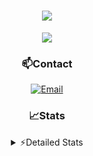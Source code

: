 <div align="center">

<h1 align="center">
  <a href="https://git.io/typing-svg">
    <img src="https://readme-typing-svg.herokuapp.com/?lines=Hello,+There!+👋;This+is+chicho.;CEO+on+Hely+Development....;&center=true&size=25">
  </a>
</h1>
  
<p align="center">
  <img src="https://lanyard.cnrad.dev/api/852683595378196480" />
</p>
  
### 📫Contact
  [![Email](https://img.shields.io/badge/Email-gastondalla@gmail.com-04619f?style=for-the-badge&logo=gmail&logoColor=white)](mailto:gastondalla@gmail.com)
</br>  

### 📈Stats
<details>
    <summary> ⚡Detailed Stats</summary>
    <br/>

<!--START_SECTION:waka-->
![Code Time](http://img.shields.io/badge/Code%20Time-120%20hrs%2044%20mins-blue)

![Profile Views](http://img.shields.io/badge/Profile%20Views-4-blue)

**🐱 My GitHub Data** 

> 📦 37.3 kB Used in GitHub's Storage 
 > 
> 🏆 6 Contributions in the Year 2023
 > 
> 🚫 Not Opted to Hire
 > 
> 📜 8 Public Repositories 
 > 
> 🔑 6 Private Repositories 
 > 
**I'm a Night 🦉** 

```text
🌞 Morning                14 commits          █░░░░░░░░░░░░░░░░░░░░░░░░   04.36 % 
🌆 Daytime                48 commits          ████░░░░░░░░░░░░░░░░░░░░░   14.95 % 
🌃 Evening                151 commits         ████████████░░░░░░░░░░░░░   47.04 % 
🌙 Night                  108 commits         ████████░░░░░░░░░░░░░░░░░   33.64 % 
```
📅 **I'm Most Productive on Tuesday** 

```text
Monday                   22 commits          ██░░░░░░░░░░░░░░░░░░░░░░░   06.85 % 
Tuesday                  67 commits          █████░░░░░░░░░░░░░░░░░░░░   20.87 % 
Wednesday                59 commits          █████░░░░░░░░░░░░░░░░░░░░   18.38 % 
Thursday                 32 commits          ██░░░░░░░░░░░░░░░░░░░░░░░   09.97 % 
Friday                   43 commits          ███░░░░░░░░░░░░░░░░░░░░░░   13.40 % 
Saturday                 48 commits          ████░░░░░░░░░░░░░░░░░░░░░   14.95 % 
Sunday                   50 commits          ████░░░░░░░░░░░░░░░░░░░░░   15.58 % 
```


📊 **This Week I Spent My Time On** 

```text
🕑︎ Time Zone: America/Argentina/Buenos_Aires

💬 Programming Languages: 
HTML                     6 hrs 28 mins       ██████████████████████░░░   88.97 % 
Python                   46 mins             ███░░░░░░░░░░░░░░░░░░░░░░   10.55 % 
CSS                      1 min               ░░░░░░░░░░░░░░░░░░░░░░░░░   00.39 % 
Text                     0 secs              ░░░░░░░░░░░░░░░░░░░░░░░░░   00.09 % 

🔥 Editors: 
VS Code                  7 hrs 16 mins       █████████████████████████   100.00 % 

🐱‍💻 Projects: 
Coder                    5 hrs 2 mins        █████████████████░░░░░░░░   69.25 % 
pagina-1                 1 hr 11 mins        ████░░░░░░░░░░░░░░░░░░░░░   16.28 % 
Unknown Project          50 mins             ███░░░░░░░░░░░░░░░░░░░░░░   11.53 % 
ocean-backend            12 mins             █░░░░░░░░░░░░░░░░░░░░░░░░   02.94 % 

💻 Operating System: 
Windows                  7 hrs 16 mins       █████████████████████████   100.00 % 
```

**I Mostly Code in JavaScript** 

```text
JavaScript               8 repos             ████████░░░░░░░░░░░░░░░░░   33.33 % 
CSS                      3 repos             ███░░░░░░░░░░░░░░░░░░░░░░   12.50 % 
Python                   2 repos             ██░░░░░░░░░░░░░░░░░░░░░░░   08.33 % 
C#                       1 repo              █░░░░░░░░░░░░░░░░░░░░░░░░   04.17 % 
Batchfile                1 repo              █░░░░░░░░░░░░░░░░░░░░░░░░   04.17 % 
```




 Last Updated on 05/06/2023 17:10:44 UTC
<!--END_SECTION:waka-->
</details>
